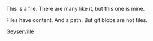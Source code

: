 This is a file. There are many like it, but this one is mine.

Files have content. And a path. But git blobs are not files.

[Geyserville](https://en.wikipedia.org/wiki/Geyserville,_California)
